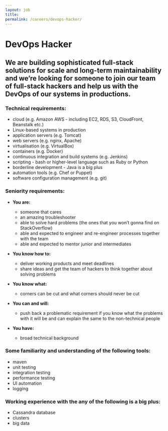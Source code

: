 ```yaml
---
layout: job
title:
permalink: /careers/devops-hacker/
---
```

# DevOps Hacker

## We are building sophisticated full-stack solutions for scale and long-term maintainability and we’re looking for someone to join our team of full-stack hackers and help us with the DevOps of our systems in productions.

### Technical requirements:

* cloud (e.g. Amazon AWS - including EC2, RDS, S3, CloudFront, Beanstalk etc.)
* Linux-based systems in production
* application servers (e.g. Tomcat)
* web servers (e.g. nginx, Apache)
* virtualisation (e.g. VirtualBox)
* containers (e.g. Docker)
* continuous integration and build systems (e.g. Jenkins)
* scripting - bash or higher-level language such as Ruby or Python
* borderline development - Java is a big plus
* automation tools (e.g. Chef or Puppet)
* software configuration management (e.g. git)

### Seniority requirements:

* **You are:**
  * someone that cares
  * an amazing troubleshooter
  * able to solve hard problems (the ones that you won’t gonna find on StackOverflow)
  * able and expected to engineer and re-engineer processes together with the team
  * able and expected to mentor junior and intermediates

* **You know how to:**
  * deliver working products and meet deadlines
  * share ideas and get the team of hackers to think together about solving problems
* **You know what:**
  * corners can be cut and what corners should never be cut

* **You can and will:**
  * push back a problematic requirement if you know what the problems with it will be and can explain the same to the non-technical people
* **You have:**
  * broad technical background

### Some familiarity and understanding of the following tools:

* maven
* unit testing
* integration testing
* performance testing
* UI automation
* logging

### Working experience with the any of the following is a big plus:

* Cassandra database
* clusters
* big data
